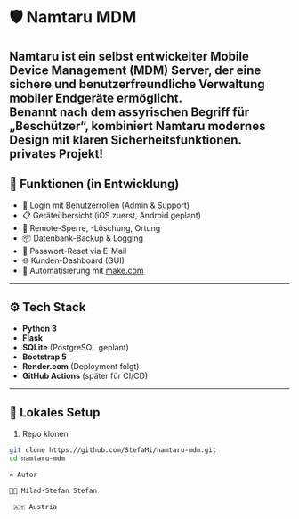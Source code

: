 # 🛡️ Namtaru MDM

**Namtaru** ist ein selbst entwickelter Mobile Device Management (MDM) Server, der eine sichere und benutzerfreundliche Verwaltung mobiler Endgeräte ermöglicht.  
Benannt nach dem assyrischen Begriff für „Beschützer“, kombiniert Namtaru modernes Design mit klaren Sicherheitsfunktionen.
privates Projekt! 
---

## 🔧 Funktionen (in Entwicklung)

- 🔐 Login mit Benutzerrollen (Admin & Support)
- 📋 Geräteübersicht (iOS zuerst, Android geplant)
- 🚫 Remote-Sperre, -Löschung, Ortung
- 📦 Datenbank-Backup & Logging
- 📮 Passwort-Reset via E-Mail
- 🌐 Kunden-Dashboard (GUI)
- 🤖 Automatisierung mit [make.com](https://www.make.com)

---

## ⚙️ Tech Stack

- **Python 3**
- **Flask**
- **SQLite** (PostgreSQL geplant)
- **Bootstrap 5**
- **Render.com** (Deployment folgt)
- **GitHub Actions** (später für CI/CD)

---

## 🚀 Lokales Setup

1. Repo klonen  
```bash
git clone https://github.com/StefaMi/namtaru-mdm.git
cd namtaru-mdm

✍️ Autor

👨‍💻 Milad-Stefan Stefan

 🇦🇹 Austria

  
